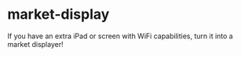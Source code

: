 # market-display
If you have an extra iPad or screen with WiFi capabilities, turn it into a market displayer!

